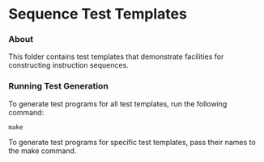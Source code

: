 Sequence Test Templates
=============================

### About

This folder contains test templates that demonstrate facilities for constructing
instruction sequences.

### Running Test Generation

To generate test programs for all test templates, run the following command:

    make

To generate test programs for specific test templates, pass their names to the make command.
